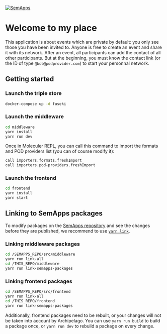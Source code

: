 [![SemApps](https://badgen.net/badge/Powered%20by/SemApps/28CDFB)](https://semapps.org)

# Welcome to my place

This application is about events which are private by default: you only see those you have been invited to. Anyone is free to create an event and share it with its network. After an event, all participants can add the contact of all other participants. But at the beginning, you must know the contact link (or the ID of type `@bob@podprovider.com`) to start your personnal network.

## Getting started

### Launch the triple store

```bash
docker-compose up -d fuseki
```

### Launch the middleware

```bash
cd middleware
yarn install
yarn run dev
```

Once in Moleculer REPL, you can call this command to import the formats and POD providers list (you can of course modify it):

```bash
call importers.formats.freshImport
call importers.pod-providers.freshImport
```

### Launch the frontend

```bash
cd frontend
yarn install
yarn start
```

## Linking to SemApps packages

To modify packages on the [SemApps repository](https://github.com/assemblee-virtuelle/semapps) and see the changes before they are published, we recommend to use [`yarn link`](https://classic.yarnpkg.com/en/docs/cli/link/).

### Linking middleware packages

```bash
cd /SEMAPPS_REPO/src/middleware
yarn run link-all
cd /THIS_REPO/middleware
yarn run link-semapps-packages
```

### Linking frontend packages

```bash
cd /SEMAPPS_REPO/src/frontend
yarn run link-all
cd /THIS_REPO/frontend
yarn run link-semapps-packages
```

Additionally, frontend packages need to be rebuilt, or your changes will not be taken into account by Archipelago.
You can use `yarn run build` to build a package once, or `yarn run dev` to rebuild a package on every change.
